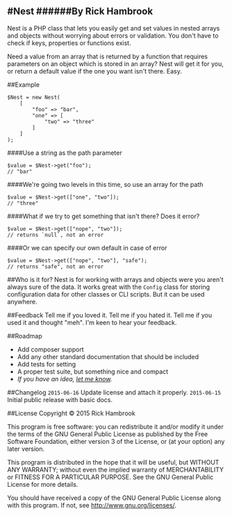 #Nest
######By Rick Hambrook
-----

Nest is a PHP class that lets you easily get and set values in nested arrays and objects without worrying about errors or validation. You don't have to check if keys, properties or functions exist.

Need a value from an array that is returned by a function that requires parameters on an object which is stored in an array? Nest will get it for you, or return a default value if the one you want isn't there. Easy.

##Example

	$Nest = new Nest(
		[
			"foo" => "bar",
			"one" => [
				"two" => "three"
			]
		]
	);

####Use a string as the path parameter

	$value = $Nest->get("foo");
	// "bar"

####We're going two levels in this time, so use an array for the path

	$value = $Nest->get(["one", "two"]);
	// "three"

####What if we try to get something that isn't there? Does it error?

	$value = $Nest->get(["nope", "two"]);
	// returns `null`, not an error

####Or we can specify our own default in case of error

	$value = $Nest->get(["nope", "two"], "safe");
	// returns "safe", not an error

##Who is it for?
Nest is for working with arrays and objects were you aren't always sure of the data. It works great with the `Config` class for storing configuration data for other classes or CLI scripts. But it can be used anywhere.

##Feedback
Tell me if you loved it. Tell me if you hated it. Tell me if you used it and thought "meh". I'm keen to hear your feedback.

##Roadmap
* Add composer support
* Add any other standard documentation that should be included
* Add tests for setting
* A proper test suite, but something nice and compact
* _If you have an idea, [let me know](mailto:rick@rickhambrook.com)._

##Changelog
`2015-06-16` Update license and attach it properly.
`2015-06-15` Initial public release with basic docs.

##License
Copyright &copy; 2015 Rick Hambrook

This program is free software: you can redistribute it and/or modify
it under the terms of the GNU General Public License as published by
the Free Software Foundation, either version 3 of the License, or
(at your option) any later version.

This program is distributed in the hope that it will be useful,
but WITHOUT ANY WARRANTY; without even the implied warranty of
MERCHANTABILITY or FITNESS FOR A PARTICULAR PURPOSE.  See the
GNU General Public License for more details.

You should have received a copy of the GNU General Public License
along with this program.  If not, see <http://www.gnu.org/licenses/>.